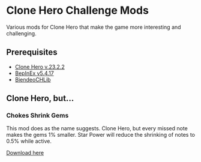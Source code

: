 # Clone Hero Challenge Mods
Various mods for Clone Hero that make the game more interesting and challenging.

## Prerequisites
- [Clone Hero v.23.2.2](https://clonehero.net)
- [BepInEx v5.4.17](https://github.com/BepInEx/BepInEx/releases/tag/v5.4.17)
- [BiendeoCHLib](https://github.com/Biendeo/My-Clone-Hero-Tweaks/releases)

## Clone Hero, but...

### Chokes Shrink Gems
This mod does as the name suggests.  Clone Hero, but every missed note makes the gems 1% smaller.  Star Power will reduce the shrinking of notes to 0.5% while active.

[Download here](https://github.com/YoshiOG1/CloneHeroChallengeMods/releases/download/1.0.1/ChokesShrinkGems_1.0.1.zip)
